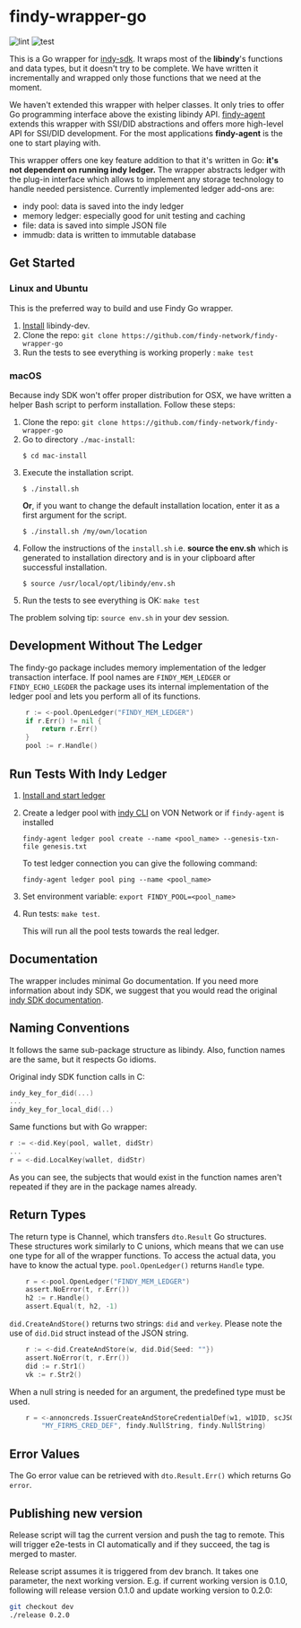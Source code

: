 # findy-wrapper-go

![lint](https://github.com/findy-network/findy-wrapper-go/workflows/golangci-lint/badge.svg?branch=dev)
![test](https://github.com/findy-network/findy-wrapper-go/workflows/test/badge.svg?branch=dev)

This is a Go wrapper for [indy-sdk](https://github.com/hyperledger/indy-sdk). It
wraps most of the **libindy**'s functions and data types, but it doesn't try to be
complete. We have written it incrementally and wrapped only those functions that
we need at the moment.

We haven't extended this wrapper with helper classes. It only tries to offer Go
programming interface above the existing libindy API. [findy-agent](https://github.com/findy-network/findy-agent)
extends this wrapper with SSI/DID abstractions and offers more high-level API
for SSI/DID development. For the most applications **findy-agent** is the one to
start playing with.

This wrapper offers one key feature addition to that it's written in Go: **it's
not dependent on running indy ledger.** The wrapper abstracts ledger with the
plug-in interface which allows to implement any storage technology to handle
needed persistence. Currently implemented ledger add-ons are:

- indy pool: data is saved into the indy ledger
- memory ledger: especially good for unit testing and caching
- file: data is saved into simple JSON file
- immudb: data is written to immutable database

## Get Started

### Linux and Ubuntu

This is the preferred way to build and use Findy Go wrapper.

1. [Install](https://github.com/hyperledger/indy-sdk/#installing-the-sdk) libindy-dev.
2. Clone the repo: `git clone https://github.com/findy-network/findy-wrapper-go`
3. Run the tests to see everything is working properly : `make test`

### macOS

Because indy SDK won't offer proper distribution for OSX, we have written a
helper Bash script to perform installation. Follow these steps:

1. Clone the repo: `git clone https://github.com/findy-network/findy-wrapper-go`
2. Go to directory `./mac-install`:
   ```
   $ cd mac-install
   ```
3. Execute the installation script. 
   ```
   $ ./install.sh
   ```
   **Or**, if you want to change the default installation location, enter it as
   a first argument for the script.
   ```
   $ ./install.sh /my/own/location
   ```
4. Follow the instructions of the `install.sh` i.e. **source the env.sh** which
is generated to installation directory and is in your clipboard after successful
installation.
   ```
   $ source /usr/local/opt/libindy/env.sh
   ```
5. Run the tests to see everything is OK: `make test`

The problem solving tip: `source env.sh` in your dev session. 

## Development Without The Ledger

The findy-go package includes memory implementation of the ledger transaction
interface. If pool names are `FINDY_MEM_LEDGER` or `FINDY_ECHO_LEGDER` the
package uses its internal implementation of the ledger pool and lets you
perform all of its functions.

```go
	r := <-pool.OpenLedger("FINDY_MEM_LEDGER")
	if r.Err() != nil {
		return r.Err()
	}
	pool := r.Handle()
```

## Run Tests With Indy Ledger

1. [Install and start ledger](https://github.com/bcgov/von-network/blob/master/docs/UsingVONNetwork.md#building-and-starting)
2. Create a ledger pool with [indy CLI](https://github.com/bcgov/von-network/blob/master/docs/UsingVONNetwork.md#using-the-cli) on VON Network or if `findy-agent` is installed

   `findy-agent ledger pool create --name <pool_name> --genesis-txn-file genesis.txt`

   To test ledger connection you can give the following command:

   `findy-agent ledger pool ping --name <pool_name>`

3. Set environment variable: `export FINDY_POOL=<pool_name>`
4. Run tests: `make test`.

   This will run all the pool tests towards the real ledger.

## Documentation

The wrapper includes minimal Go documentation. If you need more information
about indy SDK, we suggest that you would read the original
[indy SDK documentation](https://hyperledger-indy.readthedocs.io/projects/sdk/en/latest/docs/index.html).

## Naming Conventions

It follows the same sub-package structure as libindy.
Also, function names are the same, but it respects Go idioms.

Original indy SDK function calls in C:

```C
indy_key_for_did(...)
...
indy_key_for_local_did(..)
```

Same functions but with Go wrapper:

```go
r := <-did.Key(pool, wallet, didStr)
...
r = <-did.LocalKey(wallet, didStr)
```

As you can see, the subjects that would exist in the function names aren't
repeated if they are in the package names already.

## Return Types

The return type is Channel, which transfers `dto.Result` Go structures. These
structures work similarly to C unions, which means that we can use one type for
all of the wrapper functions. To access the actual data, you have to know the
actual type. `pool.OpenLedger()` returns `Handle` type.

```go
	r = <-pool.OpenLedger("FINDY_MEM_LEDGER")
	assert.NoError(t, r.Err())
	h2 := r.Handle()
	assert.Equal(t, h2, -1)
```

`did.CreateAndStore()` returns two strings: `did` and `verkey`. Please note the
use of `did.Did` struct instead of the JSON string.

```go
	r := <-did.CreateAndStore(w, did.Did{Seed: ""})
	assert.NoError(t, r.Err())
	did := r.Str1()
	vk := r.Str2()
```

When a null string is needed for an argument, the predefined type must be used.

```go
	r = <-annoncreds.IssuerCreateAndStoreCredentialDef(w1, w1DID, scJSON,
		"MY_FIRMS_CRED_DEF", findy.NullString, findy.NullString)
```

## Error Values

The Go error value can be retrieved with `dto.Result.Err()` which returns Go
`error`.

## Publishing new version

Release script will tag the current version and push the tag to remote. This
will trigger e2e-tests in CI automatically and if they succeed, the tag is
merged to master.

Release script assumes it is triggered from dev branch. It takes one parameter,
the next working version. E.g. if current working version is 0.1.0, following
will release version 0.1.0 and update working version to 0.2.0:

```bash
git checkout dev
./release 0.2.0
```
